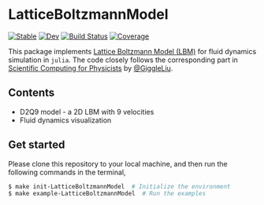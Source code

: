 # LatticeBoltzmannModel

[![Stable](https://img.shields.io/badge/docs-stable-blue.svg)](https://yangjunjie0320.github.io/LatticeBoltzmannModel.jl/stable/)
[![Dev](https://img.shields.io/badge/docs-dev-blue.svg)](https://yangjunjie0320.github.io/LatticeBoltzmannModel.jl/dev/)
[![Build Status](https://github.com/yangjunjie0320/LatticeBoltzmannModel.jl/actions/workflows/CI.yml/badge.svg?branch=main)](https://github.com/yangjunjie0320/LatticeBoltzmannModel.jl/actions/workflows/CI.yml?query=branch%3Amain)
[![Coverage](https://codecov.io/gh/yangjunjie0320/LatticeBoltzmannModel.jl/branch/main/graph/badge.svg)](https://codecov.io/gh/yangjunjie0320/LatticeBoltzmannModel.jl)

This package implements [Lattice Boltzmann Model (LBM)](https://physics.weber.edu/schroeder/fluids/) 
for fluid dynamics simulation in `julia`.  The code closely follows the corresponding part in
[Scientific Computing for Physicists](https://github.com/GiggleLiu/ScientificComputingDemos/tree/main/LatticeBoltzmannModel) by [@GiggleLiu](https://github.com/GiggleLiu).

## Contents
* D2Q9 model - a 2D LBM with 9 velocities
* Fluid dynamics visualization

## Get started

Please clone this repository to your local machine, and then run the following commands in the terminal,
```bash
$ make init-LatticeBoltzmannModel  # Initialize the environment
$ make example-LatticeBoltzmannModel  # Run the examples
```